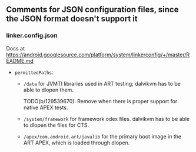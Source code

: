 ## Comments for JSON configuration files, since the JSON format doesn't support it

### linker.config.json

Docs at
https://android.googlesource.com/platform/system/linkerconfig/+/master/README.md

* `permittedPaths`:
  * `/data` for JVMTI libraries used in ART testing; dalvikvm has to be able
    to dlopen them.

    TODO(b/129539670): Remove when there is proper support for native APEX tests.

  * `/system/framework` for framework odex files. dalvikvm has to be able to
    dlopen the files for CTS.

  * `/apex/com.android.art/javalib` for the primary boot image in the ART
    APEX, which is loaded through dlopen.
